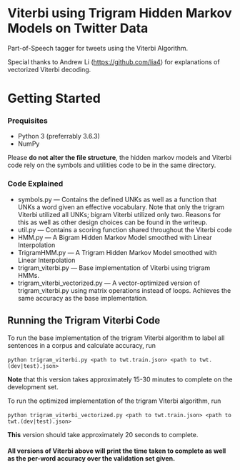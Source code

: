 # Viterbi using Trigram Hidden Markov Models on Twitter Data

Part-of-Speech tagger for tweets using the Viterbi Algorithm.

Special thanks to Andrew Li (https://github.com/lia4) for explanations of vectorized Viterbi decoding. 

# Getting Started

### Prequisites

* Python 3 (preferrably 3.6.3)
* NumPy

Please **do not alter the file structure**, the hidden markov models and Viterbi code rely on the symbols and utilities code to be in the same directory.

### Code Explained

* symbols.py — Contains the defined UNKs as well as a function that UNKs a word given an effective vocabulary.  Note that only the trigram Viterbi utilized all UNKs; bigram Viterbi utilized only two. Reasons for this as well as other design choices can be found in the writeup.
* util.py — Contains a scoring function shared throughout the Viterbi code
* HMM.py — A Bigram Hidden Markov Model smoothed with Linear Interpolation
* TrigramHMM.py — A Trigram Hidden Markov Model smoothed with Linear Interpolation
* trigram_viterbi.py — Base implementation of Viterbi using trigram HMMs.
* trigram_viterbi_vectorized.py — A vector-optimized version of trigram_viterbi.py using matrix operations instead of loops. Achieves the same accuracy as the base implementation.



## Running the Trigram Viterbi Code

To run the base implementation of the trigram Viterbi algorithm to label all sentences in a corpus and calculate accuracy, run

​	`python trigram_viterbi.py <path to twt.train.json> <path to twt.(dev|test).json>`

**Note** that this version takes approximately 15-30 minutes to complete on the development set.

To run the optimized implementation of the trigram Viterbi algorithm, run

​	`python trigram_viterbi_vectorized.py <path to twt.train.json> <path to twt.(dev|test).json>`

**This** version should take approximately 20 seconds to complete.


#### **All** versions of Viterbi above will print the time taken to complete as well as the per-word accuracy over the validation set given.

